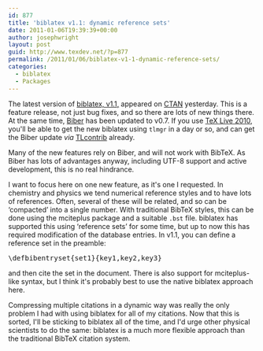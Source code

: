 ```yaml
---
id: 877
title: 'biblatex v1.1: dynamic reference sets'
date: 2011-01-06T19:39:39+00:00
author: josephwright
layout: post
guid: http://www.texdev.net/?p=877
permalink: /2011/01/06/biblatex-v1-1-dynamic-reference-sets/
categories:
  - biblatex
  - Packages
---
```

The latest version of <a title="Bibliographies in LaTeX using BibTeX for sorting only" href="http://ctan.org/pkg/biblatex">biblatex, v1.1,</a> appeared on <a title="The Comprehensive TeX Archive Network" href="http://www.ctan.org/">CTAN</a> yesterday. This is a feature release, not just bug fixes, and so there are lots of new things there. At the same time, <a title="Biber: BibTeX replacement for biblatex" href="http://biblatex-biber.sourceforge.net/">Biber</a> has been updated to v0.7. If you use <a title="TeX Live" href="http://www.tug.org/texlive">TeX Live 2010</a>, you'll be able to get the new biblatex using <code>tlmgr</code> in a day or so, and can get the Biber update <em>via</em> <a title="TLContrib" href="http://tlcontrib.metatex.org/">TLcontrib</a> already.

Many of the new features rely on Biber, and will not work with BibTeX. As Biber has lots of advantages anyway, including UTF-8 support and active development, this is no real hindrance.

I want to focus here on one new feature, as it's one I requested. In chemistry and physics we tend numerical reference styles and to have lots of references. Often, several of these will be related, and so can be ‘compacted’ into a single number. With traditional BibTeX styles, this can be done using the <a title="Enhanced multiple=">mciteplus</a> package and a suitable <code>.bst</code> file. biblatex has supported this using ‘reference sets’ for some time, but up to now this has required modification of the database entries. In v1.1, you can define a reference set in the preamble:
<pre>\defbibentryset{set1}{key1,key2,key3}
</pre>
and then cite the set in the document. There is also support for mciteplus-like syntax, but I think it's probably best to use the native biblatex approach here.

Compressing multiple citations in a dynamic way was really the only problem I had with using biblatex for all of my citations. Now that this is sorted, I'll be sticking to biblatex all of the time, and I'd urge other physical scientists to do the same: biblatex is a much more flexible approach than the traditional BibTeX citation system.

